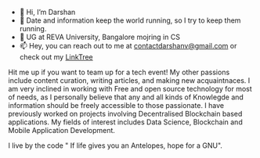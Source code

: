 - 👋 Hi, I’m Darshan
- 👀 Date and information keep the world running, so I try to keep them running.
- 🌱 UG at REVA University, Bangalore mojring in CS
- 📫 Hey, you can reach out to me at contactdarshanv@gmail.com or check out my [LinkTree](https://linktr.ee/diplo2bytes)

Hit me up if you want to team up for a tech event! My other passions include content curation, writing articles, and making new acquaintnaces. 
I am very inclined in working with Free and open source technology for most of needs, as I personally believe that any and all kinds of Knowlegde and information should be freely accessible to those passionate. I have previously worked on projects involving Decentralised Blockchain based applications. My fields of interest includes Data Science, Blockchain and Mobile Application Development. 

I live by the code " If life gives you an Antelopes, hope for a GNU".


<!---
Diplo2by/Diplo2by is a ✨ special ✨ repository because its `README.md` (this file) appears on your GitHub profile.
You can click the Preview link to take a look at your changes.
--->
